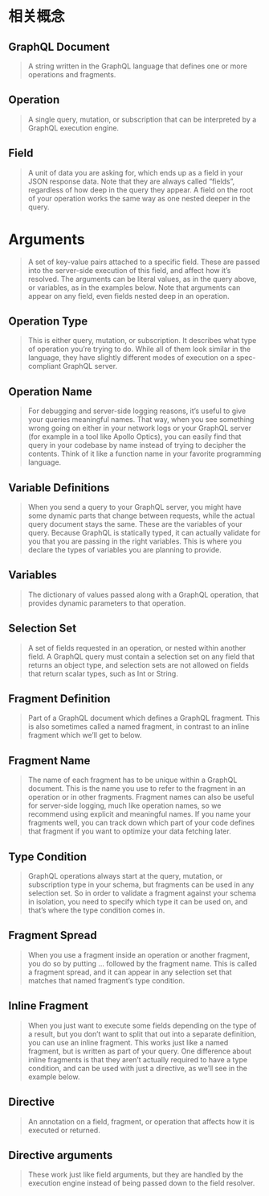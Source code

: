 # 相关概念


## GraphQL Document

> A string written in the GraphQL language that defines one or more operations and fragments.

## Operation

> A single query, mutation, or subscription that can be interpreted by a GraphQL execution engine.

## Field

> A unit of data you are asking for, which ends up as a field in your JSON response data. Note that they are always called “fields”, regardless of how deep in the query they appear. A field on the root of your operation works the same way as one nested deeper in the query.

# Arguments

> A set of key-value pairs attached to a specific field. These are passed into the server-side execution of this field, and affect how it’s resolved. The arguments can be literal values, as in the query above, or variables, as in the examples below. Note that arguments can appear on any field, even fields nested deep in an operation.


## Operation Type

> This is either query, mutation, or subscription. It describes what type of operation you’re trying to do. While all of them look similar in the language, they have slightly different modes of execution on a spec-compliant GraphQL server.

## Operation Name

> For debugging and server-side logging reasons, it’s useful to give your queries meaningful names. That way, when you see something wrong going on either in your network logs or your GraphQL server (for example in a tool like Apollo Optics), you can easily find that query in your codebase by name instead of trying to decipher the contents. Think of it like a function name in your favorite programming language.

## Variable Definitions

> When you send a query to your GraphQL server, you might have some dynamic parts that change between requests, while the actual query document stays the same. These are the variables of your query. Because GraphQL is statically typed, it can actually validate for you that you are passing in the right variables. This is where you declare the types of variables you are planning to provide.

## Variables

> The dictionary of values passed along with a GraphQL operation, that provides dynamic parameters to that operation.

## Selection Set

> A set of fields requested in an operation, or nested within another field. A GraphQL query must contain a selection set on any field that returns an object type, and selection sets are not allowed on fields that return scalar types, such as Int or String.


## Fragment Definition

> Part of a GraphQL document which defines a GraphQL fragment. This is also sometimes called a named fragment, in contrast to an inline fragment which we’ll get to below.


## Fragment Name

> The name of each fragment has to be unique within a GraphQL document. This is the name you use to refer to the fragment in an operation or in other fragments. Fragment names can also be useful for server-side logging, much like operation names, so we recommend using explicit and meaningful names. If you name your fragments well, you can track down which part of your code defines that fragment if you want to optimize your data fetching later.

## Type Condition

> GraphQL operations always start at the query, mutation, or subscription type in your schema, but fragments can be used in any selection set. So in order to validate a fragment against your schema in isolation, you need to specify which type it can be used on, and that’s where the type condition comes in.

## Fragment Spread

> When you use a fragment inside an operation or another fragment, you do so by putting ... followed by the fragment name. This is called a fragment spread, and it can appear in any selection set that matches that named fragment’s type condition.

## Inline Fragment

> When you just want to execute some fields depending on the type of a result, but you don’t want to split that out into a separate definition, you can use an inline fragment. This works just like a named fragment, but is written as part of your query. One difference about inline fragments is that they aren’t actually required to have a type condition, and can be used with just a directive, as we’ll see in the example below.

## Directive

> An annotation on a field, fragment, or operation that affects how it is executed or returned.

## Directive arguments

> These work just like field arguments, but they are handled by the execution engine instead of being passed down to the field resolver.